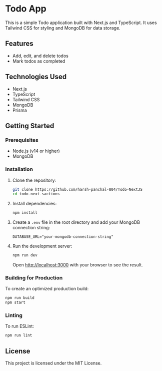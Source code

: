 # Todo App

This is a simple Todo application built with Next.js and TypeScript. It uses Tailwind CSS for styling and MongoDB for data storage.

## Features

- Add, edit, and delete todos
- Mark todos as completed

## Technologies Used

- Next.js
- TypeScript
- Tailwind CSS
- MongoDB
- Prisma

## Getting Started

### Prerequisites

- Node.js (v14 or higher)
- MongoDB

### Installation

1. Clone the repository:

   ```bash
   git clone https://github.com/harsh-panchal-804/Todo-NextJS
   cd todo-next-sactions
   ```

2. Install dependencies:

   ```bash
   npm install
   ```

3. Create a `.env` file in the root directory and add your MongoDB connection string:

   ```env
   DATABASE_URL="your-mongodb-connection-string"
   ```

4. Run the development server:

   ```bash
   npm run dev
   ```

   Open [http://localhost:3000](http://localhost:3000) with your browser to see the result.

### Building for Production

To create an optimized production build:

```bash
npm run build
npm start
```

### Linting

To run ESLint:

```bash
npm run lint
```

## License

This project is licensed under the MIT License.

